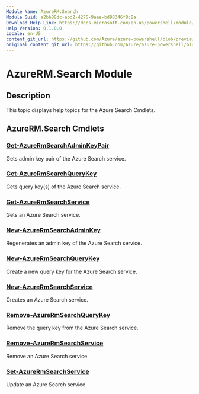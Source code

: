 ```yaml
---
Module Name: AzureRM.Search
Module Guid: a2bb88dc-abd2-4275-9aae-bd98346f8c8a
Download Help Link: https://docs.microsoft.com/en-us/powershell/module/azurerm.search
Help Version: 0.1.0.0
Locale: en-US
content_git_url: https://github.com/Azure/azure-powershell/blob/preview/src/ResourceManager/Search/Commands.Management.Search/help/AzureRM.Search.md
original_content_git_url: https://github.com/Azure/azure-powershell/blob/preview/src/ResourceManager/Search/Commands.Management.Search/help/AzureRM.Search.md
---
```


# AzureRM.Search Module
## Description
This topic displays help topics for the Azure Search Cmdlets.

## AzureRM.Search Cmdlets
### [Get-AzureRmSearchAdminKeyPair](Get-AzureRmSearchAdminKeyPair.md)
Gets admin key pair of the Azure Search service.

### [Get-AzureRmSearchQueryKey](Get-AzureRmSearchQueryKey.md)
Gets query key(s) of the Azure Search service.

### [Get-AzureRmSearchService](Get-AzureRmSearchService.md)
Gets an Azure Search service.

### [New-AzureRmSearchAdminKey](New-AzureRmSearchAdminKey.md)
Regenerates an admin key of the Azure Search service.

### [New-AzureRmSearchQueryKey](New-AzureRmSearchQueryKey.md)
Create a new query key for the Azure Search service.

### [New-AzureRmSearchService](New-AzureRmSearchService.md)
Creates an Azure Search service.

### [Remove-AzureRmSearchQueryKey](Remove-AzureRmSearchQueryKey.md)
Remove the query key from the Azure Search service.

### [Remove-AzureRmSearchService](Remove-AzureRmSearchService.md)
Remove an Azure Search service.

### [Set-AzureRmSearchService](Set-AzureRmSearchService.md)
Update an Azure Search service.

